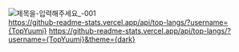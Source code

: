 ![제목을-입력해주세요_-001](https://github.com/TopYuumi/TopYuumi/assets/128462625/b5a6a624-4309-43f0-9b44-ed098eb63d06)
<br>
https://github-readme-stats.vercel.app/api/top-langs/?username={TopYuumi}
https://github-readme-stats.vercel.app/api/top-langs/?username={TopYuumi}&theme={dark}
